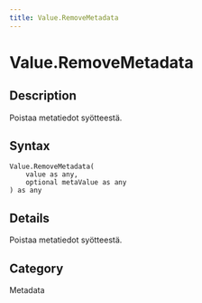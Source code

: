 ```yaml
---
title: Value.RemoveMetadata
---
```


# Value.RemoveMetadata


## Description

Poistaa metatiedot syötteestä.


## Syntax

```powerquery
Value.RemoveMetadata(
    value as any,
    optional metaValue as any
) as any
```


## Details

Poistaa metatiedot syötteestä.



## Category
Metadata
